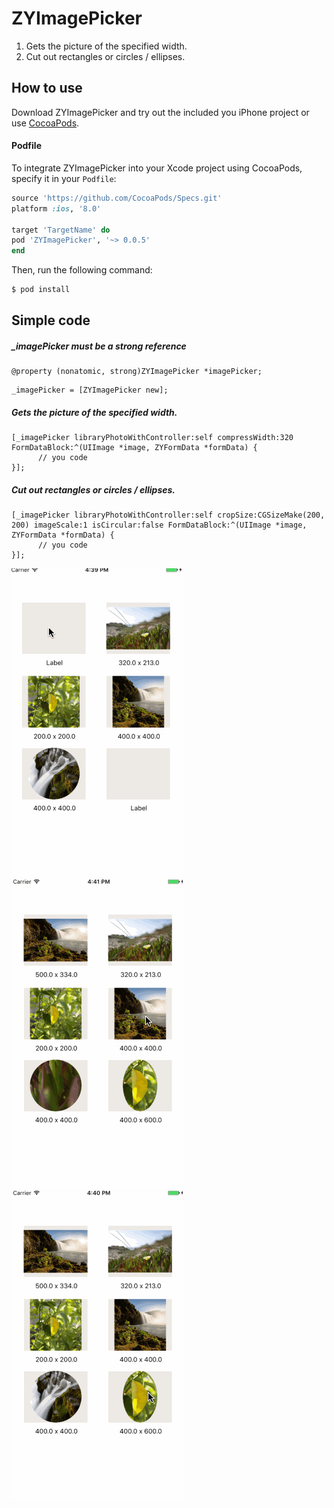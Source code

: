 # ZYImagePicker

1. Gets the picture of the specified width.
2. Cut out rectangles or circles / ellipses.

## How to use
Download ZYImagePicker and try out the included you iPhone project or use [CocoaPods](http://cocoapods.org).

#### Podfile

To integrate ZYImagePicker into your Xcode project using CocoaPods, specify it in your `Podfile`:

```ruby
source 'https://github.com/CocoaPods/Specs.git'
platform :ios, '8.0'

target 'TargetName' do
pod 'ZYImagePicker', '~> 0.0.5'
end
```

Then, run the following command:

```bash
$ pod install
```

## Simple code

##### _imagePicker must be a strong reference
```objc
@property (nonatomic, strong)ZYImagePicker *imagePicker;
```

```objc
_imagePicker = [ZYImagePicker new];
```

##### Gets the picture of the specified width.
```objc
[_imagePicker libraryPhotoWithController:self compressWidth:320 FormDataBlock:^(UIImage *image, ZYFormData *formData) {
      // you code
}];
```

##### Cut out rectangles or circles / ellipses.
```objc
[_imagePicker libraryPhotoWithController:self cropSize:CGSizeMake(200, 200) imageScale:1 isCircular:false FormDataBlock:^(UIImage *image, ZYFormData *formData) {
      // you code
}];
```

![image](https://github.com/Yanyinghenmei/ZYImagePicker/raw/master/gifs/image.gif)
![image](https://github.com/Yanyinghenmei/ZYImagePicker/raw/master/gifs/image2.gif)
![image](https://github.com/Yanyinghenmei/ZYImagePicker/raw/master/gifs/image3.gif)
